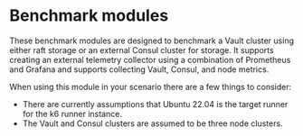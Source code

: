 # Benchmark modules

These benchmark modules are designed to benchmark a Vault cluster using either
raft storage or an external Consul cluster for storage. It supports creating
an external telemetry collector using a combination of Prometheus and Grafana
and supports collecting Vault, Consul, and node metrics.

When using this module in your scenario there are a few things to consider:
  - There are currently assumptions that Ubuntu 22.04 is the target runner for
    the k6 runner instance.
  - The Vault and Consul clusters are assumed to be three node clusters.
